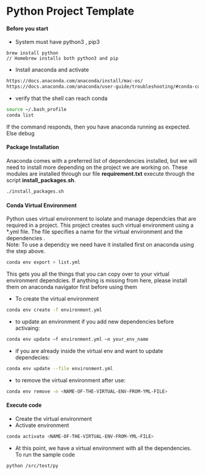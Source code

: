 # Python Project Template



#### Before you start
- System must have python3 , pip3
```
brew install python
// Homebrew installs both python3 and pip
```
- Install anaconda and activate
```zsh
https://docs.anaconda.com/anaconda/install/mac-os/
https://docs.anaconda.com/anaconda/user-guide/troubleshooting/#conda-command-not-found-on-macos-or-linux
```
- verify that the shell can reach conda
```bash
source ~/.bash_profile
conda list
```
If the command responds, then you have anaconda running as expected. Else debug


#### Package Installation
Anaconda comes with a preferred list of dependencies installed, but we will need to install more depending on the project we are working on.
These modules are installed through our file **requirement.txt** execute through the script **install_packages.sh**.  
```bash
./install_packages.sh
```

#### Conda Virtual Environment
Python uses virtual environment to isolate and manage dependcies that are required in a project.
This project creates such virtual environment using a *.yml file.
The file specifies a name for the virtual environment and the dependencies .  
Note: To use a dependcy we need have it installed first on anaconda using the step above.

```bash
conda env export > list.yml
```
This gets you all the things that you can copy over to your virtual environment dependcies.
If anything is missing from here, please install them on anaconda navigator first before using them

- To create the virtual environment
```bash
conda env create -f environment.yml
``` 
- to update an environment if you add new dependencies before activaing:
```bash
conda env update –f environment.yml –n your_env_name
```
- if you are already inside the virtual env and want to update dependecies:
```bash
conda env update --file environment.yml
```
- to remove the virtual environment after use:
```bash
conda env remove -n <NAME-OF-THE-VIRTUAL-ENV-FROM-YML-FILE>
```

#### Execute code
- Create the virtual environment
- Activate environment
```bash
conda activate <NAME-OF-THE-VIRTUAL-ENV-FROM-YML-FILE>
```
- At this point, we have a virtual environment with all the dependencies.
To run the sample code
```bash
python /src/test/py
```